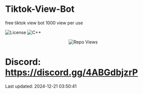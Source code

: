 # Tiktok-View-Bot
free tiktok view bot 1000 view per use

![License](https://img.shields.io/badge/License-MIT-blue.svg)
![C++](https://img.shields.io/badge/Language-python-blue)
<p align="center"> <img src="https://komarev.com/ghpvc/?username=5k-omar&label=Repo%20views&color=0e75b6&style=flat" alt="Repo Views" /> </p>

# Discord: https://discord.gg/4ABGdbjzrP


Last updated: 2024-12-21 03:50:41
